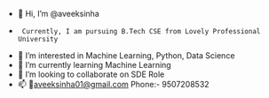 - 👋 Hi, I’m @aveeksinha
-      Currently, I am pursuing B.Tech CSE from Lovely Professional University
- 👀 I’m interested in Machine Learning, Python, Data Science
- 🌱 I’m currently learning Machine Learning
- 💞️ I’m looking to collaborate on SDE Role
- 📫 📧aveeksinha01@gmail.com
            Phone:- 9507208532
<!---
aveeksinha/aveeksinha is a ✨ special ✨ repository because its `README.md` (this file) appears on your GitHub profile.
You can click the Preview link to take a look at your changes.
--->
